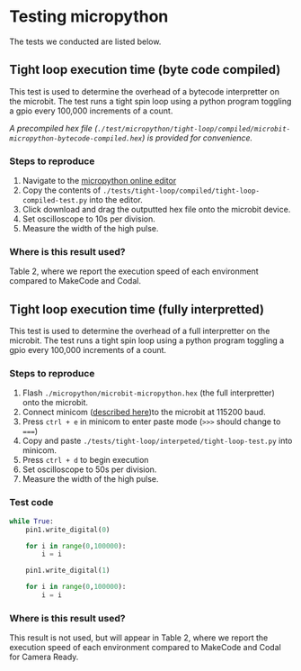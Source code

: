 # Testing micropython

The tests we conducted are listed below.

## Tight loop execution time (byte code compiled)

This test is used to determine the overhead of a bytecode interpretter on the microbit. The test runs a tight spin loop using a python program toggling a gpio every 100,000 increments of a count.

*A precompiled hex file (`./test/micropython/tight-loop/compiled/microbit-micropython-bytecode-compiled.hex`) is provided for convenience.*

### Steps to reproduce

1. Navigate to the [micropython online editor](https://python.microbit.org/v/1)
1. Copy the contents of `./tests/tight-loop/compiled/tight-loop-compiled-test.py` into the editor.
1. Click download and drag the outputted hex file onto the microbit device.
4. Set oscilloscope to 10s per division.
5. Measure the width of the high pulse.

### Where is this result used?

Table 2, where we report the execution speed of each environment compared to MakeCode and Codal.


## Tight loop execution time (fully interpretted)

This test is used to determine the overhead of a full interpretter on the microbit. The test runs a tight spin loop using a python program toggling a gpio every 100,000 increments of a count.

### Steps to reproduce

1. Flash `./micropython/microbit-micropython.hex` (the full interpretter) onto the microbit.
2. Connect minicom ([described here](index.md#test-procedure))to the microbit at 115200 baud.
3. Press `ctrl + e` in minicom to enter paste mode (`>>>` should change to `===`)
4. Copy and paste `./tests/tight-loop/interpeted/tight-loop-test.py` into minicom.
5. Press `ctrl + d` to begin execution
4. Set oscilloscope to 50s per division.
5. Measure the width of the high pulse.

### Test code

```py
while True:
    pin1.write_digital(0)

    for i in range(0,100000):
        i = i

    pin1.write_digital(1)

    for i in range(0,100000):
        i = i
```

### Where is this result used?

This result is not used, but will appear in Table 2, where we report the execution speed of each environment compared to MakeCode and Codal for Camera Ready.